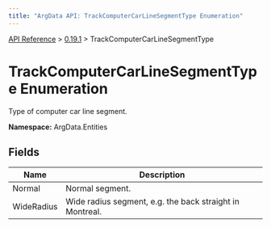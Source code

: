 ```yaml
---
title: "ArgData API: TrackComputerCarLineSegmentType Enumeration"
---
```


[API Reference](/argdata/api) &gt; [0.19.1](/argdata/api/0.19.1) &gt; TrackComputerCarLineSegmentType

# TrackComputerCarLineSegmentType Enumeration

Type of computer car line segment.

**Namespace:** ArgData.Entities

## Fields

<table class="table table-bordered table-striped ">
<thead>
  <tr>
    <th>Name</th>
    <th>Description</th>
  </tr>
</thead>
<tbody>
  <tr>
    <td>Normal</td>
    <td>Normal segment.</td>
  </tr>
  <tr>
    <td>WideRadius</td>
    <td>Wide radius segment, e.g. the back straight in Montreal.</td>
  </tr>
</tbody>
</table>


